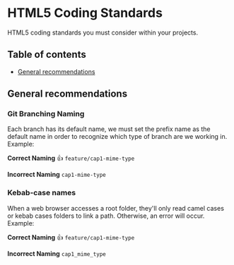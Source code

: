 HTML5 Coding Standards
=====================

HTML5 coding standards you must consider within your projects.

## Table of contents

- [General recommendations](#General-recommendations)


## General recommendations


### Git Branching Naming

Each branch has its default name, we must set the prefix name as the default name in order to recognize which type of branch are we working in. Example:

**Correct Naming** :+1:
``` feature/cap1-mime-type  ``` 

**Incorrect Naming**
``` cap1-mime-type  ``` 

### Kebab-case names

When a web browser accesses a root folder, they'll only read camel cases or kebab cases folders to link a path. Otherwise, an error will occur. Example:

**Correct Naming** :+1:
``` feature/cap1-mime-type  ``` 

**Incorrect Naming**
``` cap1_mime_type  ``` 